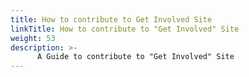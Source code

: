 ```yaml
---
title: How to contribute to Get Involved Site
linkTitle: How to contribute to "Get Involved" Site
weight: 53
description: >-
      A Guide to contribute to "Get Involved" Site
---
```


